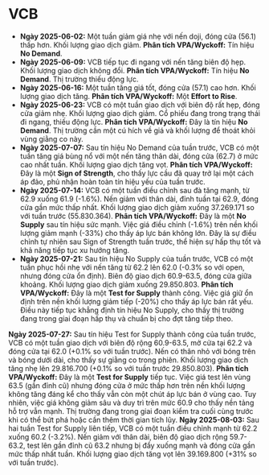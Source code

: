 # VCB

- **Ngày 2025-06-02:** Một tuần giảm giá nhẹ với nến doji, đóng cửa (56.1) thấp hơn. Khối lượng giao dịch giảm. **Phân tích VPA/Wyckoff:** Tín hiệu **No Demand**.
- **Ngày 2025-06-09:** VCB tiếp tục đi ngang với nến tăng biên độ hẹp. Khối lượng giao dịch không đổi. **Phân tích VPA/Wyckoff:** Tín hiệu **No Demand**. Thị trường thiếu động lực.
- **Ngày 2025-06-16:** Một tuần tăng giá tốt, đóng cửa (57.1) cao hơn. Khối lượng giao dịch tăng. **Phân tích VPA/Wyckoff:** Một **Effort to Rise**.
- **Ngày 2025-06-23:** VCB có một tuần giao dịch với biên độ rất hẹp, đóng cửa giảm nhẹ. Khối lượng giao dịch giảm. Cổ phiếu đang trong trạng thái đi ngang, thiếu động lực. **Phân tích VPA/Wyckoff:** Đây là tín hiệu **No Demand**. Thị trường cần một cú hích về giá và khối lượng để thoát khỏi vùng giằng co này.
- **Ngày 2025-07-07:** Sau tín hiệu No Demand của tuần trước, VCB có một tuần tăng giá bùng nổ với một nến tăng thân dài, đóng cửa (62.7) ở mức cao nhất tuần. Khối lượng giao dịch tăng vọt. **Phân tích VPA/Wyckoff:** Đây là một **Sign of Strength**, cho thấy lực cầu đã quay trở lại một cách áp đảo, phủ nhận hoàn toàn tín hiệu yếu của tuần trước.
- **Ngày 2025-07-14:** VCB có một tuần điều chỉnh sau đà tăng mạnh, từ 62.9 xuống 61.9 (-1.6%). Nến giảm với thân dài, đỉnh tuần tại 62.9, đóng cửa gần mức thấp nhất. Khối lượng giao dịch giảm xuống 37.269.171 so với tuần trước (55.830.364). **Phân tích VPA/Wyckoff:** Đây là một **No Supply** sau tín hiệu sức mạnh. Việc giá điều chỉnh (-1.6%) trên nền khối lượng giảm mạnh (-33%) cho thấy áp lực bán không lớn. Đây là sự điều chỉnh tự nhiên sau Sign of Strength tuần trước, thể hiện sự hấp thụ tốt và khả năng tiếp tục xu hướng tăng.
- **Ngày 2025-07-21:** Sau tín hiệu No Supply của tuần trước, VCB có một tuần phục hồi nhẹ với nến tăng từ 62.2 lên 62.0 (-0.3% so với open, nhưng đóng cửa ổn định). Biên độ giao dịch 60.9-63.5, đóng cửa giữa khoảng. Khối lượng giao dịch giảm xuống 29.850.803. **Phân tích VPA/Wyckoff:** Đây là một **Test for Supply** thành công. Việc giá giữ ổn định trên nền khối lượng giảm tiếp (-20%) cho thấy áp lực bán rất yếu. Điều này tiếp tục khẳng định tín hiệu No Supply, cho thấy thị trường đang trong giai đoạn hấp thụ và chuẩn bị cho đợt tăng tiếp theo.


**Ngày 2025-07-27:** Sau tín hiệu Test for Supply thành công của tuần trước, VCB có một tuần giao dịch với biên độ rộng 60.9-63.5, mở cửa tại 62.2 và đóng cửa tại 62.0 (+0.1% so với tuần trước). Nến có thân nhỏ với bóng trên và bóng dưới dài, cho thấy sự giằng co trong phiên. Khối lượng giao dịch tăng nhẹ lên 29.816.700 (+0.1% so với tuần trước 29.850.803). **Phân tích VPA/Wyckoff:** Đây là một **Test for Supply** tiếp tục. Việc giá test lên vùng 63.5 (gần đỉnh cũ) nhưng đóng cửa ở mức thấp hơn trên nền khối lượng không tăng đáng kể cho thấy vẫn còn một chút áp lực bán ở vùng cao. Tuy nhiên, việc giá không giảm sâu và duy trì trên mức 60.9 cho thấy nền tảng hỗ trợ vẫn mạnh. Thị trường đang trong giai đoạn kiểm tra cuối cùng trước khi có thể bứt phá hoặc cần thêm thời gian tích lũy.
**Ngày 2025-08-03:** Sau hai tuần Test for Supply liên tiếp, VCB có một tuần điều chỉnh mạnh từ 62.2 xuống 60.2 (-3.2%). Nến giảm với thân dài, biên độ giao dịch rộng 59.7-63.2, test lên gần đỉnh cũ 63.2 nhưng bị đẩy xuống mạnh và đóng cửa gần mức thấp nhất tuần. Khối lượng giao dịch tăng vọt lên 39.169.800 (+31% so với tuần trước).
